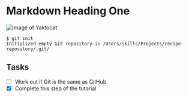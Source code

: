 # Markdown Heading One
![Image of Yaktocat](https://octodex.github.com/images/yaktocat.png)

```
$ git init
Initialized empty Git repository in /Users/skills/Projects/recipe-repository/.git/
```
## Tasks
- [ ] Work out if Git is the same as GitHub
- [x] Complete this step of the tutorial
